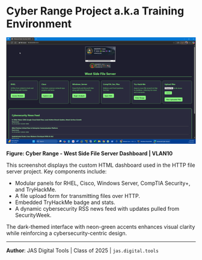 # Cyber Range Project a.k.a Training Environment

![West Side File Server Dashboard](images/2025-07-26-dashboard.png)

**Figure: Cyber Range - West Side File Server Dashboard | VLAN10**

This screenshot displays the custom HTML dashboard used in the HTTP file server project. Key components include:
- Modular panels for RHEL, Cisco, Windows Server, CompTIA Security+, and TryHackMe.
- A file upload form for transmitting files over HTTP.
- Embedded TryHackMe badge and stats.
- A dynamic cybersecurity RSS news feed with updates pulled from SecurityWeek.

The dark-themed interface with neon-green accents enhances visual clarity while reinforcing a cybersecurity-centric design.

---

**Author**: JAS Digital Tools | Class of 2025 | `jas.digital.tools`
